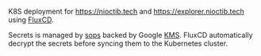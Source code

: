 K8S deployment for https://nioctib.tech and https://explorer.nioctib.tech using [FluxCD](https://fluxcd.io/).

Secrets is managed by [sops](https://github.com/mozilla/sops) backed by Google [KMS](https://cloud.google.com/security-key-management). FluxCD
automatically decrypt the secrets before syncing them to the Kubernetes cluster.
